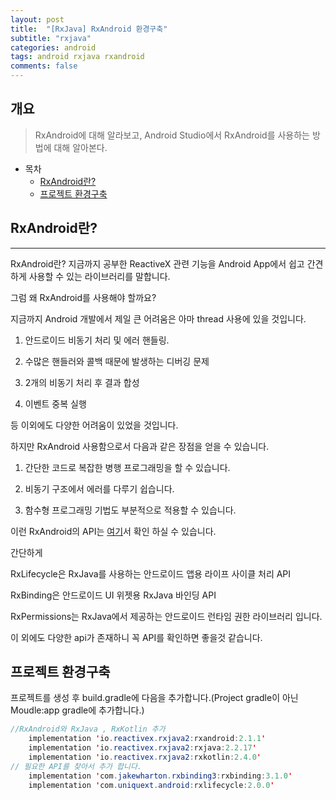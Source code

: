 ```yaml
---
layout: post
title:  "[RxJava] RxAndroid 환경구축"
subtitle: "rxjava"
categories: android
tags: android rxjava rxandroid  
comments: false
---
```



## 개요
> RxAndroid에 대해 알라보고, Android Studio에서 RxAndroid를 사용하는 방법에 대해 알아본다.
  
- 목차
	- [RxAndroid란?](#rxandroid란) 
	- [프로젝트 환경구축](#프로젝트-환경구축)
	
 
## RxAndroid란?
---
RxAndroid란? 지금까지 공부한 ReactiveX 관련 기능을 Android App에서 쉽고 간견하게 사용할 수 있는 라이브러리를 말합니다.

 

그럼 왜 RxAndroid를 사용해야 할까요?

 

지금까지 Android 개발에서 제일 큰 어려움은 아마 thread 사용에 있을 것입니다.

1. 안드로이드 비동기 처리 및 에러 핸들링.

2. 수많은 핸들러와 콜백 때문에 발생하는 디버깅 문제

3. 2개의 비동기 처리 후 결과 합성

4. 이벤트 중복 실행 

 

등 이외에도 다양한 어려움이 있었을 것입니다.

하지만 RxAndroid 사용함으로서 다음과 같은 장점을 얻을 수 있습니다.

1. 간단한 코드로 복잡한 병행 프로그래밍을 할 수 있습니다.

2. 비동기 구조에서 에러를 다루기 쉽습니다.

3. 함수형 프로그래밍 기법도 부분적으로 적용할 수 있습니다.

 

이런 RxAndroid의 API는 [여기](https://github.com/Reactivex/Rxandroid/wiki)서 확인 하실 수 있습니다.

간단하게

RxLifecycle은 RxJava를 사용하는 안드로이드 앱용 라이프 사이클 처리 API

RxBinding은 안드로이드 UI 위젯용 RxJava 바인딩 API

RxPermissions는 RxJava에서 제공하는 안드로이드 런타임 권한 라이브러리 입니다.

이 외에도 다양한 api가 존재하니 꼭 API를 확인하면 좋을것 같습니다.


## 프로젝트 환경구축
프로젝트를 생성 후 build.gradle에 다음을 추가합니다.(Project gradle이 아닌 Moudle:app gradle에 추가합니다.)

```java
//RxAndroid와 RxJava , RxKotlin 추가
    implementation 'io.reactivex.rxjava2:rxandroid:2.1.1'
    implementation 'io.reactivex.rxjava2:rxjava:2.2.17'
    implementation 'io.reactivex.rxjava2:rxkotlin:2.4.0'
// 필요한 API를 찾아서 추가 합니다.
    implementation 'com.jakewharton.rxbinding3:rxbinding:3.1.0'
    implementation 'com.uniquext.android:rxlifecycle:2.0.0'
```

